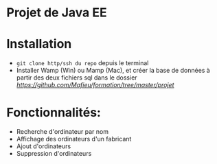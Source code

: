 # Projet de Java EE

# Installation

*  `git clone http/ssh du repo` depuis le terminal
*  Installer  Wamp (Win) ou  Mamp (Mac), et créer  la base de données à partir des deux fichiers sql dans le dossier  *https://github.com/Mafieu/formation/tree/master/projet*

  

# Fonctionnalités:

* Recherche d'ordinateur par nom
* Affichage des ordinateurs d'un fabricant
* Ajout d'ordinateurs
* Suppression d'ordinateurs
